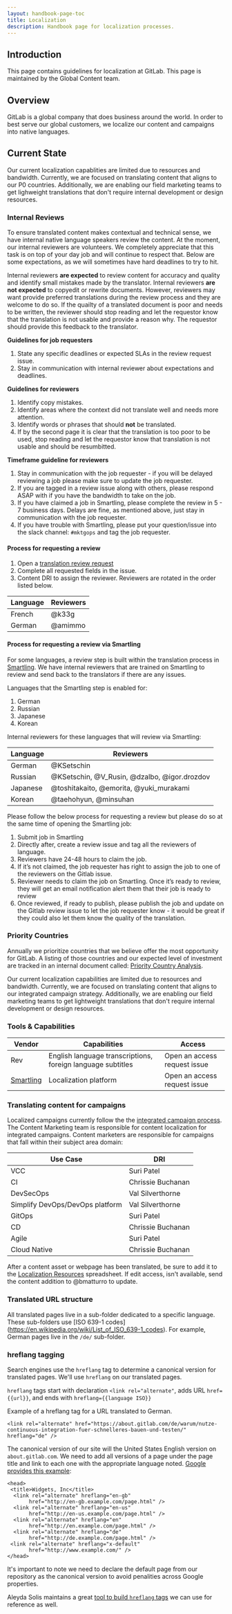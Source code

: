 ```yaml
---
layout: handbook-page-toc
title: Localization
description: Handbook page for localization processes.
---
```


## Introduction

This page contains guidelines for localization at GitLab. This page is maintained by the Global Content team.

## Overview

GitLab is a global company that does business around the world. In order to best serve our global customers, we localize our content and campaigns into native languages.

## Current State

Our current localization capablities are limited due to resources and bandwidth. Currently, we are focused on translating content that aligns to our P0 countries. Additionally, we are enabling our field marketing teams to get lighweight translations that don't require internal development or design resources.

### Internal Reviews

To ensure translated content makes contextual and technical sense, we have internal native language speakers review the content. At the moment, our internal reviewers are volunteers. We completely appreciate that this task is on top of your day job and will continue to respect that. Below are some expectations, as we will sometimes have hard deadlines to try to hit.

Internal reviewers **are expected** to review content for accuracy and quality and identify small mistakes made by the translator. Internal reviewers **are not expected** to copyedit or rewrite documents. However, reviewers may want provide preferred translations during the review process and they are welcome to do so. If the quailty of a translated document is poor and needs to be written, the reviewer should stop reading and let the requestor know that the translation is not usable and provide a reason why. The requestor should provide this feedback to the translator.

**Guidelines for job requesters**

1. State any specific deadlines or expected SLAs in the review request issue.
1. Stay in communication with internal reviewer about expectations and deadlines.

**Guidelines for reviewers**

1. Identify copy mistakes.
1. Identify areas where the context did not translate well and needs more attention.
1. Identify words or phrases that should **not** be translated.
1. If by the second page it is clear that the translation is too poor to be used, stop reading and let the requestor know that translation is not usable and should be resumbitted.

**Timeframe guideline for reviewers**

1. Stay in communication with the job requester - if you will be delayed reviewing a job please make sure to update the job requester. 
2. If you are tagged in a review issue along with others, please respond ASAP with if you have the bandwidth to take on the job. 
3. If you have claimed a job in Smartling, please complete the review in 5 - 7 business days. Delays are fine, as mentioned above, just stay in communication with the job requester. 
4. If you have trouble with Smartling, please put your question/issue into the slack channel: `#mktgops` and tag the job requester. 

#### Process for requesting a review

1. Open a [translation review request](https://gitlab.com/gitlab-com/marketing/growth-marketing/global-content/content-marketing/-/issues/new?issue%5Bassignee_id%5D=&issue%5Bmilestone_id%5D=#)
1. Complete all requested fields in the issue.
1. Content DRI to assign the reviewer. Reviewers are rotated in the order listed below.

| Language | Reviewers |
| -------- | --------- |
| French | @k33g |
| German | @amimmo |

#### Process for requesting a review via Smartling

For some languages, a review step is built within the translation process in [Smartling](/handbook/marketing/marketing-operations/smartling). We have internal reviewers that are trained on Smartling to review and send back to the translators if there are any issues. 

Languages that the Smartling step is enabled for:

1. German
2. Russian
3. Japanese
4. Korean

Internal reviewers for these languages that will review via Smartling:

| Language | Reviewers |
| -------- | --------- |
| German | @KSetschin |
| Russian | @KSetschin, @V_Rusin, @dzalbo, @igor.drozdov |
| Japanese | @toshitakaito, @emorita, @yuki_murakami |
| Korean | @taehohyun, @minsuhan |

Please follow the below process for requesting a review but please do so at the same time of opening the Smartling job:

1. Submit job in Smartling
2. Directly after, create a review issue and tag all the reviewers of language.
3. Reviewers have 24-48 hours to claim the job.
4. If it’s not claimed, the job requester has right to assign the job to one of the reviewers on the Gitlab issue.
5. Reviewer needs to claim the job on Smartling. Once it’s ready to review, they will get an email notification alert them that their job is ready to review
6. Once reviewed, if ready to publish, please publish the job and update on the Gitlab review issue to let the job requester know - it would be great if they could also let them know the quality of the translation.

### Priority Countries

Annually we prioritize countries that we believe offer the most opportunity for GitLab. A listing of those countries and our expected level of investment are tracked in an internal document called: [Priority Country Analysis](https://docs.google.com/spreadsheets/d/1eRrtRPdNSQjtvDrEvPJ_klfqKAatnLIzDjvShXhnSr8/edit?usp=sharing). 

Our current localization capabilities are limited due to resources and bandwidth. Currently, we are focused on translating content that aligns to our integrated campaign strategy. Additionally, we are enabling our field marketing teams to get lightweight translations that don't require internal development or design resources.

### Tools & Capabilities

| Vendor | Capabilities | Access |
| ------ | ------------ | ------ |
| Rev | English language transcriptions, foreign language subtitles | Open an access request issue |
| [Smartling](/handbook/marketing/marketing-operations/smartling) | Localization platform | Open an access request issue |

### Translating content for campaigns

Localized campaigns currently follow the the [integrated campaign process](/handbook/marketing/campaigns/#campaign-planning). The Content Marketing team is responsible for content localization for integrated campaigns. Content marketers are responsible for campaigns that fall within their subject area domain:

| Use Case | DRI |
| -------- | --- |
| VCC | Suri Patel |
| CI | Chrissie Buchanan |
| DevSecOps | Val Silverthorne |
| Simplify DevOps/DevOps platform | Val Silverthorne |
| GitOps | Suri Patel |
| CD | Chrissie Buchanan |
| Agile | Suri Patel |
| Cloud Native | Chrissie Buchanan |

After a content asset or webpage has been translated, be sure to add it to the [Localization Resources](https://docs.google.com/spreadsheets/d/1NK_0Lr0gA0kstkzHwtWx8m4n-UwOWWpK3Dbn4SjLu8I/edit?usp=sharing) spreadsheet. If edit access, isn't available, send the content addition to @bmatturro to update.

### Translated URL structure

All translated pages live in a sub-folder dedicated to a specific language. These sub-folders use [ISO 639-1 codes] (https://en.wikipedia.org/wiki/List_of_ISO_639-1_codes). For example, German pages live in the `/de/` sub-folder.

### hreflang tagging

Search engines use the `hreflang` tag to determine a canonical version for translated pages. We'll use `hreflang` on our translated pages.

`hreflang` tags start with declaration `<link rel="alternate"`, adds URL `href={{url}}`, and ends with `hreflang={{language ISO}}`

Example of a hreflang tag for a URL translated to German.

`<link rel="alternate" href="https://about.gitlab.com/de/warum/nutze-continuous-integration-fuer-schnelleres-bauen-und-testen/" hreflang="de" />`

The canonical version of our site will the United States English version on `about.gitlab.com`. We need to add all versions of a page under the page title and link to each one with the appropriate language noted. [Google provides this example](https://developers.google.com/search/docs/advanced/crawling/localized-versions?visit_id=637504000817145606-3833240924&rd=1):

```
<head>
 <title>Widgets, Inc</title>
  <link rel="alternate" hreflang="en-gb"
       href="http://en-gb.example.com/page.html" />
  <link rel="alternate" hreflang="en-us"
       href="http://en-us.example.com/page.html" />
  <link rel="alternate" hreflang="en"
       href="http://en.example.com/page.html" />
  <link rel="alternate" hreflang="de"
       href="http://de.example.com/page.html" />
 <link rel="alternate" hreflang="x-default"
       href="http://www.example.com/" />
</head>
```

It's important to note we need to declare the default page from our repository as the canonical version to avoid penalities across Google properties.

Aleyda Solis maintains a great [tool to build `hreflang` tags](https://www.aleydasolis.com/english/international-seo-tools/hreflang-tags-generator/) we can use for reference as well.
